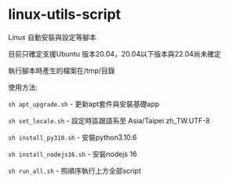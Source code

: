 # linux-utils-script

Linux 自動安裝與設定等腳本

目前只確定支援Ubuntu 版本20.04，20.04以下版本與22.04尚未確定

執行腳本時產生的檔案在/tmp/目錄

使用方法:

`sh apt_upgrade.sh` - 更新apt套件與安裝基礎app

`sh set_locale.sh` - 設定時區跟語系至 Asia/Taipei zh_TW.UTF-8

`sh install_py310.sh` - 安裝python3.10.6

`sh install_nodejs16.sh` - 安裝nodejs 16

`sh run_all.sh` - 照順序執行上方全部script
